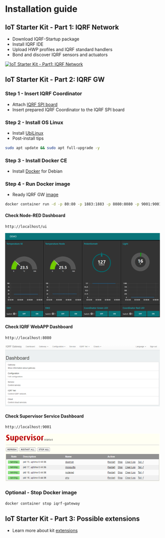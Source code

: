 # Installation guide

## IoT Starter Kit - Part 1: IQRF Network

* Download IQRF-Startup package
* Install IQRF IDE
* Upload HWP profiles and IQRF standard handlers
* Bond and discover IQRF sensors and actuators

[![IoT Starter Kit - Part1: IQRF Network](https://img.youtube.com/vi/zOiRGo4ZIyo/0.jpg)](https://www.youtube.com/watch?v=zOiRGo4ZIyo "IoT Starter Kit - Part1: IQRF Network")

## IoT Starter Kit - Part 2: IQRF GW

### Step 1 - Insert IQRF Coordinator

* Attach [IQRF SPI board](http://www.iqrf.org/weben/downloads.php?id=412)
* Insert prepared IQRF Coordinator to the IQRF SPI board

### Step 2 - Install OS Linux

* Install [UbiLinux](https://up-community.org/wiki/Ubilinux)
* Post-install tips

```bash
sudo apt update && sudo apt full-upgrade -y
```

### Step 3 - Install Docker CE

* Install [Docker](https://github.com/iqrfsdk/iqrf-daemon/blob/master/docker/INSTALL.md) for Debian

### Step 4 - Run Docker image

* Ready IQRF GW [image](https://hub.docker.com/r/iqrfsdk/iqrf-gateway-debian/)

```bash
docker container run -d -p 80:80 -p 1883:1883 -p 8080:8080 -p 9001:9001 --device /dev/spidev2.0:/dev/spidev2.0 --privileged --name iqrf-gateway --restart=always iqrfsdk/iqrf-gateway:latest
```

#### Check Node-RED Dashboard

```bash
http://localhost/ui
```
![IQRF App Dashboard](https://github.com/iqrfsdk/iot-starter-kit/blob/master/docs/nodered-dashboard.png "IQRF App Dashboard")

#### Check IQRF WebAPP Dashboard

```bash
http://localhost:8080
```
![IQRF WebAPP Dashboard](https://github.com/iqrfsdk/iot-starter-kit/blob/master/docs/iqrf-daemon-webapp.png "IQRF WebAPP Dashboard")

#### Check Supervisor Service Dashboard

```bash
http://localhost:9001
```
![IQRF Supervisor Dashboard](https://github.com/iqrfsdk/iot-starter-kit/blob/master/docs/supervisor-dashboard.png "IQRF Supervisor Dashboard")

### Optional - Stop Docker image

```bash
docker container stop iqrf-gateway
```

## IoT Starter Kit - Part 3: Possible extensions

* Learn more about kit [extensions](https://github.com/iqrfsdk/iot-starter-kit/tree/master/extensions)
